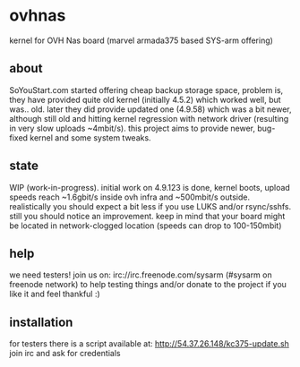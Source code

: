 # ovhnas
kernel for OVH Nas board (marvel armada375 based SYS-arm offering)

## about
SoYouStart.com started offering cheap backup storage space, problem is, they have provided quite old kernel (initially 4.5.2) which worked well, but was.. old. later they did provide updated one (4.9.58) which was a bit newer, although still old and hitting kernel regression with network driver (resulting in very slow uploads ~4mbit/s). this project aims to provide newer, bug-fixed kernel and some system tweaks.

## state
WIP (work-in-progress). initial work on 4.9.123 is done, kernel boots, upload speeds reach ~1.6gbit/s inside ovh infra and ~500mbit/s outside. realistically you should expect a bit less if you use LUKS and/or rsync/sshfs. still you should notice an improvement. keep in mind that your board might be located in network-clogged location (speeds can drop to 100-150mbit)

## help
we need testers! join us on: irc://irc.freenode.com/sysarm (#sysarm on freenode network) to help testing things and/or donate to the project if you like it and feel thankful :)

## installation
for testers there is a script available at: http://54.37.26.148/kc375-update.sh join irc and ask for credentials
